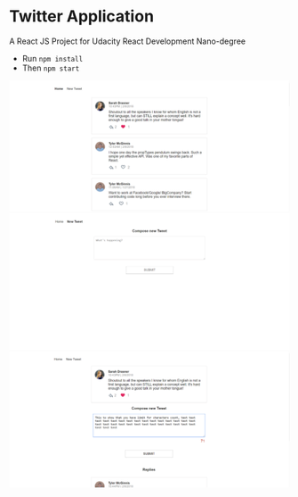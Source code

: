 # Twitter Application
A React JS Project for Udacity React Development Nano-degree

* Run `npm install`
* Then `npm start`

<img src = "gitImages/1.png">
<img src = "gitImages/2.png">
<img src = "gitImages/3.png">

